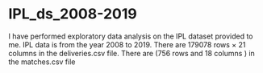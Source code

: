 # IPL_ds_2008-2019
I have performed exploratory data analysis on the IPL dataset provided to me.
IPL data is from the year 2008 to 2019. 
There are 179078 rows × 21 columns in the deliveries.csv file.
There are (756 rows and 18 columns ) in the matches.csv file

